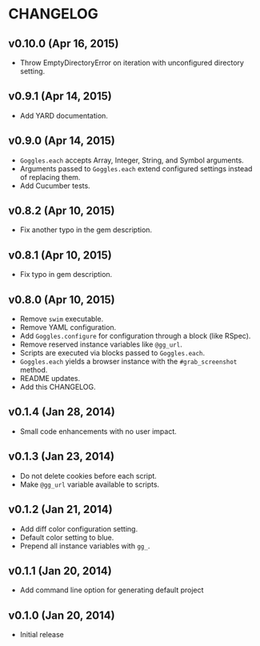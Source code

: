 # CHANGELOG

## v0.10.0 (Apr 16, 2015)
* Throw EmptyDirectoryError on iteration with unconfigured directory setting.

## v0.9.1 (Apr 14, 2015)
* Add YARD documentation.

## v0.9.0 (Apr 14, 2015)
* `Goggles.each` accepts Array, Integer, String, and Symbol arguments.
* Arguments passed to `Goggles.each` extend configured settings instead of replacing them.
* Add Cucumber tests.

## v0.8.2 (Apr 10, 2015)
* Fix another typo in the gem description.

## v0.8.1 (Apr 10, 2015)
* Fix typo in gem description.

## v0.8.0 (Apr 10, 2015)
* Remove `swim` executable.
* Remove YAML configuration.
* Add `Goggles.configure` for configuration through a block (like RSpec).
* Remove reserved instance variables like `@gg_url`.
* Scripts are executed via blocks passed to `Goggles.each`. 
* `Goggles.each` yields a browser instance with the `#grab_screenshot` method.
* README updates.
* Add this CHANGELOG.

## v0.1.4 (Jan 28, 2014)
* Small code enhancements with no user impact.

## v0.1.3 (Jan 23, 2014)
* Do not delete cookies before each script.
* Make `@gg_url` variable available to scripts.

## v0.1.2 (Jan 21, 2014)
* Add diff color configuration setting.
* Default color setting to blue.
* Prepend all instance variables with `gg_`.

## v0.1.1 (Jan 20, 2014)
* Add command line option for generating default project

## v0.1.0 (Jan 20, 2014)
* Initial release
